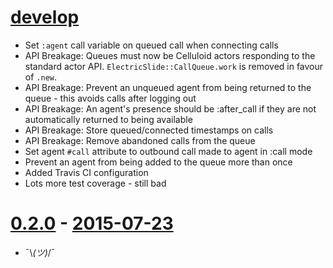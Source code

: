 # [develop](https://github.com/adhearsion/electric_slide)
  * Set `:agent` call variable on queued call when connecting calls
  * API Breakage: Queues must now be Celluloid actors responding to the standard actor API. `ElectricSlide::CallQueue.work` is removed in favour of `.new`.
  * API Breakage: Prevent an unqueued agent from being returned to the queue - this avoids calls after logging out
  * API Breakage: An agent's presence should be :after_call if they are not automatically returned to being available
  * API Breakage: Store queued/connected timestamps on calls
  * API Breakage: Remove abandoned calls from the queue
  * Set agent `#call` attribute to outbound call made to agent in :call mode
  * Prevent an agent from being added to the queue more than once
  * Added Travis CI configuration
  * Lots more test coverage - still bad

# [0.2.0](https://github.com/adhearsion/electric_slide/compare/bb3b1b3e7f6d0926d0a9f462520e1f6d0c277adf...v0.2.0) - [2015-07-23](https://rubygems.org/gems/adhearsion/versions/0.2.0)
  * ¯\\_(ツ)_/¯

